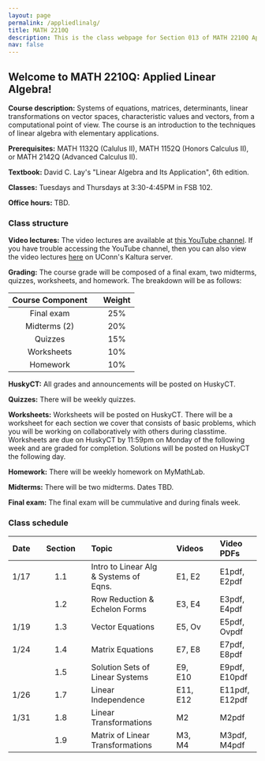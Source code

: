 ```yaml
---
layout: page
permalink: /appliedlinalg/
title: MATH 2210Q
description: This is the class webpage for Section 013 of MATH 2210Q Applied Linear Algebra at UConn.  
nav: false
---
```


## Welcome to MATH 2210Q: Applied Linear Algebra! 

**Course description:** Systems of equations, matrices, determinants, linear transformations on vector spaces, characteristic values and vectors, from a computational point of view. The course is an introduction to the techniques of linear algebra with elementary applications.

**Prerequisites:** MATH 1132Q (Calulus II), MATH 1152Q (Honors Calculus II), or MATH 2142Q (Advanced Calculus II).

**Textbook:** David C. Lay's "Linear Algebra and Its Application", 6th edition. 

**Classes:** Tuesdays and Thursdays at 3:30-4:45PM in FSB 102.

**Office hours:** TBD.


### Class structure



**Video lectures:** The video lectures are available at [this YouTube channel](https://www.youtube.com/channel/UCJgq70ZWtrVIwHEDYdj-kdg/playlists). If you have trouble accessing the YouTube channel, then you can also view the video lectures [here](https://kaltura.uconn.edu/channel/Math%2B2210Q/168885461) on UConn's Kaltura server. 

**Grading:** The course grade will be composed of a final exam, two midterms, quizzes, worksheets, and homework. The breakdown will be as follows: 


| Course Component |       | Weight    | 
| :----:           | :---: |  :----:   |   
| Final exam       |       |  25%      | 
| Midterms (2)     |       |  20%      | 
| Quizzes          |       |  15%      |
| Worksheets       |       |  10%      |  
| Homework         |       |  10%      |

**HuskyCT:** All grades and announcements will be posted on HuskyCT.  

**Quizzes:** There will be weekly quizzes. 

**Worksheets:** Worksheets will be posted on HuskyCT. There will be a worksheet for each section we cover that consists of basic problems, which you will be working on collaboratively with others during classtime. Worksheets are due on HuskyCT by 11:59pm on Monday of the following week and are graded for completion. Solutions will be posted on HuskyCT the following day. 

**Homework:** There will be weekly homework on MyMathLab. 

**Midterms:** There will be two midterms. Dates TBD. 

**Final exam:** The final exam will be cummulative and during finals week. 


### Class schedule

| Date  |      | Section |      | Topic                                       |      | Videos   |      | Video PDFs     |
| :---: | :--: | :---:   | :--: | :---                                        | :--: | :---     | :--: |  :---          |
| 1/17  |      |  1.1    |      |  Intro to Linear Alg & Systems of Eqns.     |      | E1, E2   |      | E1pdf, E2pdf   |
|       |      |  1.2    |      |  Row Reduction & Echelon Forms              |      | E3, E4   |      | E3pdf, E4pdf   |
| 1/19  |      |  1.3    |      |  Vector Equations                           |      | E5, Ov   |      | E5pdf, Ovpdf   |
| 1/24  |      |  1.4    |      |  Matrix Equations                           |      | E7, E8   |      | E7pdf, E8pdf   |
|       |      |  1.5    |      |  Solution Sets of Linear Systems            |      | E9, E10  |      | E9pdf, E10pdf  |
| 1/26  |      |  1.7    |      |  Linear Independence                        |      | E11, E12 |      | E11pdf, E12pdf | 
| 1/31  |      |  1.8    |      |  Linear Transformations                     |      | M2       |      | M2pdf          |
|       |      |  1.9    |      |  Matrix of Linear Transformations           |      | M3, M4   |      | M3pdf, M4pdf   |


<!-- 

Quizzes will be weekly (2 random homework problems)

Homework will be about 10 problems per week on MyMathLab (3-4 per section we cover that week)

I will do a mostly flipped classroom style. A little bit of lecture plus problem solving session/working on worksheets. 
I will do more lecture on the days we are covering harder sections. 

-->
